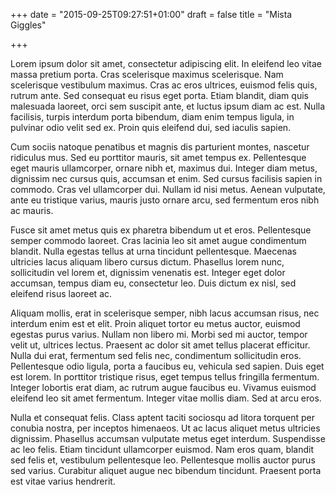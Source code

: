+++
date = "2015-09-25T09:27:51+01:00"
draft = false
title = "Mista Giggles"

+++


Lorem ipsum dolor sit amet, consectetur adipiscing elit. In eleifend leo vitae massa pretium porta. Cras scelerisque maximus scelerisque. Nam scelerisque vestibulum maximus. Cras ac eros ultrices, euismod felis quis, rutrum ante. Sed consequat eu risus eget porta. Etiam blandit, diam quis malesuada laoreet, orci sem suscipit ante, et luctus ipsum diam ac est. Nulla facilisis, turpis interdum porta bibendum, diam enim tempus ligula, in pulvinar odio velit sed ex. Proin quis eleifend dui, sed iaculis sapien.

Cum sociis natoque penatibus et magnis dis parturient montes, nascetur ridiculus mus. Sed eu porttitor mauris, sit amet tempus ex. Pellentesque eget mauris ullamcorper, ornare nibh et, maximus dui. Integer diam metus, dignissim nec cursus quis, accumsan et enim. Sed cursus facilisis sapien in commodo. Cras vel ullamcorper dui. Nullam id nisi metus. Aenean vulputate, ante eu tristique varius, mauris justo ornare arcu, sed fermentum eros nibh ac mauris.

Fusce sit amet metus quis ex pharetra bibendum ut et eros. Pellentesque semper commodo laoreet. Cras lacinia leo sit amet augue condimentum blandit. Nulla egestas tellus at urna tincidunt pellentesque. Maecenas ultricies lacus aliquam libero cursus dictum. Phasellus lorem nunc, sollicitudin vel lorem et, dignissim venenatis est. Integer eget dolor accumsan, tempus diam eu, consectetur leo. Duis dictum ex nisl, sed eleifend risus laoreet ac.

Aliquam mollis, erat in scelerisque semper, nibh lacus accumsan risus, nec interdum enim est et elit. Proin aliquet tortor eu metus auctor, euismod egestas purus varius. Nullam non libero mi. Morbi sed mi auctor, tempor velit ut, ultrices lectus. Praesent ac dolor sit amet tellus placerat efficitur. Nulla dui erat, fermentum sed felis nec, condimentum sollicitudin eros. Pellentesque odio ligula, porta a faucibus eu, vehicula sed sapien. Duis eget est lorem. In porttitor tristique risus, eget tempus tellus fringilla fermentum. Integer lobortis erat diam, ac rutrum augue faucibus eu. Vivamus euismod eleifend leo sit amet fermentum. Integer vitae mollis diam. Sed at arcu eros.

Nulla et consequat felis. Class aptent taciti sociosqu ad litora torquent per conubia nostra, per inceptos himenaeos. Ut ac lacus aliquet metus ultricies dignissim. Phasellus accumsan vulputate metus eget interdum. Suspendisse ac leo felis. Etiam tincidunt ullamcorper euismod. Nam eros quam, blandit sed felis et, vestibulum pellentesque leo. Pellentesque mollis auctor purus sed varius. Curabitur aliquet augue nec bibendum tincidunt. Praesent porta est vitae varius hendrerit.
